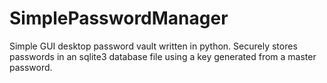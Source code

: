 # SimplePasswordManager
Simple GUI desktop password vault written in python. Securely stores passwords in an sqlite3 database file using a key generated from a master password.

